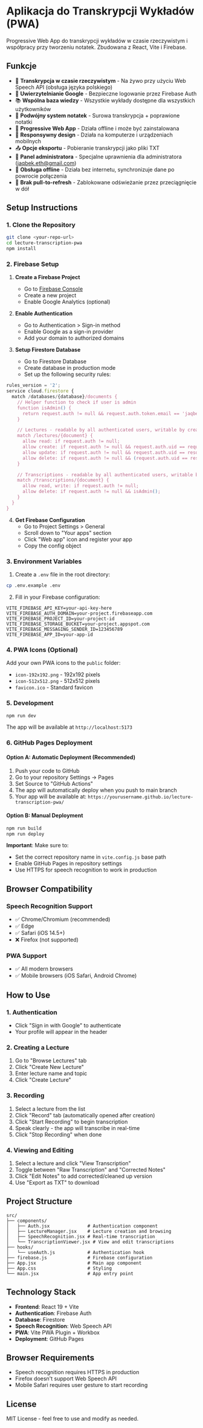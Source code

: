 # Aplikacja do Transkrypcji Wykładów (PWA)

Progressive Web App do transkrypcji wykładów w czasie rzeczywistym i współpracy przy tworzeniu notatek. Zbudowana z React, Vite i Firebase.

## Funkcje

- 🎤 **Transkrypcja w czasie rzeczywistym** - Na żywo przy użyciu Web Speech API (obsługa języka polskiego)
- 🔐 **Uwierzytelnianie Google** - Bezpieczne logowanie przez Firebase Auth
- 📚 **Wspólna baza wiedzy** - Wszystkie wykłady dostępne dla wszystkich użytkowników
- 📝 **Podwójny system notatek** - Surowa transkrypcja + poprawione notatki
- 🚀 **Progressive Web App** - Działa offline i może być zainstalowana
- 📱 **Responsywny design** - Działa na komputerze i urządzeniach mobilnych
- 📤 **Opcje eksportu** - Pobieranie transkrypcji jako pliki TXT
- 👑 **Panel administratora** - Specjalne uprawnienia dla administratora (jaqbek.eth@gmail.com)
- 📶 **Obsługa offline** - Działa bez internetu, synchronizuje dane po powrocie połączenia
- 🚫 **Brak pull-to-refresh** - Zablokowane odświeżanie przez przeciągnięcie w dół

## Setup Instructions

### 1. Clone the Repository

```bash
git clone <your-repo-url>
cd lecture-transcription-pwa
npm install
```

### 2. Firebase Setup

1. **Create a Firebase Project**
   - Go to [Firebase Console](https://console.firebase.google.com/)
   - Create a new project
   - Enable Google Analytics (optional)

2. **Enable Authentication**
   - Go to Authentication > Sign-in method
   - Enable Google as a sign-in provider
   - Add your domain to authorized domains

3. **Setup Firestore Database**
   - Go to Firestore Database
   - Create database in production mode
   - Set up the following security rules:

```javascript
rules_version = '2';
service cloud.firestore {
  match /databases/{database}/documents {
    // Helper function to check if user is admin
    function isAdmin() {
      return request.auth != null && request.auth.token.email == 'jaqbek.eth@gmail.com';
    }

    // Lectures - readable by all authenticated users, writable by creators, deletable by admin
    match /lectures/{document} {
      allow read: if request.auth != null;
      allow create: if request.auth != null && request.auth.uid == request.resource.data.createdBy;
      allow update: if request.auth != null && request.auth.uid == resource.data.createdBy;
      allow delete: if request.auth != null && (request.auth.uid == resource.data.createdBy || isAdmin());
    }

    // Transcriptions - readable by all authenticated users, writable by all, deletable by admin
    match /transcriptions/{document} {
      allow read, write: if request.auth != null;
      allow delete: if request.auth != null && isAdmin();
    }
  }
}
```

4. **Get Firebase Configuration**
   - Go to Project Settings > General
   - Scroll down to "Your apps" section
   - Click "Web app" icon and register your app
   - Copy the config object

### 3. Environment Variables

1. Create a `.env` file in the root directory:

```bash
cp .env.example .env
```

2. Fill in your Firebase configuration:

```env
VITE_FIREBASE_API_KEY=your-api-key-here
VITE_FIREBASE_AUTH_DOMAIN=your-project.firebaseapp.com
VITE_FIREBASE_PROJECT_ID=your-project-id
VITE_FIREBASE_STORAGE_BUCKET=your-project.appspot.com
VITE_FIREBASE_MESSAGING_SENDER_ID=123456789
VITE_FIREBASE_APP_ID=your-app-id
```

### 4. PWA Icons (Optional)

Add your own PWA icons to the `public` folder:
- `icon-192x192.png` - 192x192 pixels
- `icon-512x512.png` - 512x512 pixels
- `favicon.ico` - Standard favicon

### 5. Development

```bash
npm run dev
```

The app will be available at `http://localhost:5173`

### 6. GitHub Pages Deployment

#### Option A: Automatic Deployment (Recommended)
1. Push your code to GitHub
2. Go to your repository Settings → Pages
3. Set Source to "GitHub Actions"
4. The app will automatically deploy when you push to main branch
5. Your app will be available at: `https://yourusername.github.io/lecture-transcription-pwa/`

#### Option B: Manual Deployment
```bash
npm run build
npm run deploy
```

**Important**: Make sure to:
- Set the correct repository name in `vite.config.js` base path
- Enable GitHub Pages in repository settings
- Use HTTPS for speech recognition to work in production

## Browser Compatibility

### Speech Recognition Support
- ✅ Chrome/Chromium (recommended)
- ✅ Edge
- ✅ Safari (iOS 14.5+)
- ❌ Firefox (not supported)

### PWA Support
- ✅ All modern browsers
- ✅ Mobile browsers (iOS Safari, Android Chrome)

## How to Use

### 1. Authentication
- Click "Sign in with Google" to authenticate
- Your profile will appear in the header

### 2. Creating a Lecture
1. Go to "Browse Lectures" tab
2. Click "Create New Lecture"
3. Enter lecture name and topic
4. Click "Create Lecture"

### 3. Recording
1. Select a lecture from the list
2. Click "Record" tab (automatically opened after creation)
3. Click "Start Recording" to begin transcription
4. Speak clearly - the app will transcribe in real-time
5. Click "Stop Recording" when done

### 4. Viewing and Editing
1. Select a lecture and click "View Transcription"
2. Toggle between "Raw Transcription" and "Corrected Notes"
3. Click "Edit Notes" to add corrected/cleaned up version
4. Use "Export as TXT" to download

## Project Structure

```
src/
├── components/
│   ├── Auth.jsx              # Authentication component
│   ├── LectureManager.jsx    # Lecture creation and browsing
│   ├── SpeechRecognition.jsx # Real-time transcription
│   └── TranscriptionViewer.jsx # View and edit transcriptions
├── hooks/
│   └── useAuth.js            # Authentication hook
├── firebase.js               # Firebase configuration
├── App.jsx                   # Main app component
├── App.css                   # Styling
└── main.jsx                  # App entry point
```

## Technology Stack

- **Frontend**: React 19 + Vite
- **Authentication**: Firebase Auth
- **Database**: Firestore
- **Speech Recognition**: Web Speech API
- **PWA**: Vite PWA Plugin + Workbox
- **Deployment**: GitHub Pages

## Browser Requirements

- Speech recognition requires HTTPS in production
- Firefox doesn't support Web Speech API
- Mobile Safari requires user gesture to start recording

## License

MIT License - feel free to use and modify as needed.
